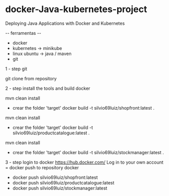 # docker-Java-kubernetes-project
Deploying Java Applications with Docker and Kubernetes

-- ferramentas --
- docker 
- kubernetes -> minikube
- linux ubuntu -> java / maven
- git

1 - step git 

git clone from repository 

2 - step install the tools and build docker

mvn clean install
- crear the folder 'target'
docker build -t  silvio69luiz/shopfront:latest .

mvn clean install
- crear the folder 'target'
docker build -t  silvio69luiz/productcatalogue:latest .

mvn clean install
- crear the folder 'target'
docker build -t  silvio69luiz/stockmanager:latest .

3 - step login to docker
https://hub.docker.com/
Log in to your own account
= docker push to repository docker
- docker push silvio69luiz/shopfront:latest
- docker push silvio69luiz/productcatalogue:latest
- docker push silvio69luiz/stockmanager:latest
